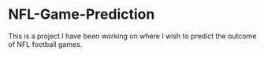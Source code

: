 # NFL-Game-Prediction
This is a project I have been working on where I wish to predict the outcome of NFL football games.
